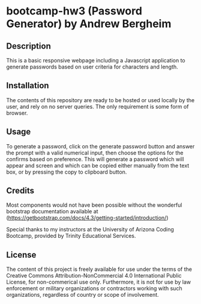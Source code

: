 # bootcamp-hw3 (Password Generator) by Andrew Bergheim

## Description
This is a basic responsive webpage including a Javascript application to generate passwords based on user criteria for characters and length. 
## Installation

The contents of this repository are ready to be hosted or used locally by the user, and rely on no server queries. The only requirement is some form of browser.   

## Usage

To generate a password, click on the generate password button and answer the prompt with a valid numerical input, then choose the options for the confirms based on preference. This will generate a password which will appear and screen and which can be copied either manually from the text box, or by pressing the copy to clipboard button. 

## Credits

Most components would not have been possible without the wonderful bootstrap documentation available at (https://getbootstrap.com/docs/4.3/getting-started/introduction/)

Special thanks to my instructors at the University of Arizona Coding Bootcamp, provided by Trinity Educational Services. 

## License 

The content of this project is freely available for use under the terms of the Creative Commons Attribution-NonCommercial 4.0 International Public License, for non-commerical use only. Furthermore, it is not for use by law enforcement or military organizations or contractors working with such organizations, regardless of country or scope of involvement. 